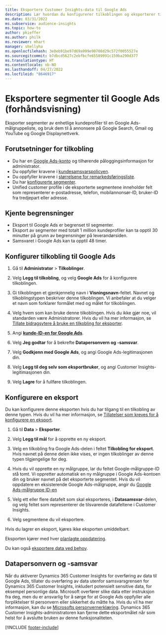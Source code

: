 ```yaml
---
title: Eksportere Customer Insights-data til Google Ads
description: Lær hvordan du konfigurerer tilkoblingen og eksporterer til Google Ads.
ms.date: 03/31/2022
ms.subservice: audience-insights
ms.topic: how-to
author: pkieffer
ms.author: philk
ms.reviewer: mhart
manager: shellyha
ms.openlocfilehash: 3e0eb91be97d69a999e90708d29c572f0055527e
ms.sourcegitcommit: b7dbcd5627c2ebfbcfe65589991c159ba290d377
ms.translationtype: HT
ms.contentlocale: nb-NO
ms.lasthandoff: 04/27/2022
ms.locfileid: "8646917"
---
```

# <a name="export-segments-to-google-ads-preview"></a>Eksportere segmenter til Google Ads (forhåndsvisning)

Eksporter segmenter av enhetlige kundeprofiler til en Google Ads-målgruppeliste, og bruk dem til å annonsere på Google Search, Gmail og YouTube og Google Displaynettverk. 


## <a name="prerequisites-for-connection"></a>Forutsetninger for tilkobling

-   Du har en [Google Ads-konto](https://ads.google.com/) og tilhørende påloggingsinformasjon for administrator.
-   Du oppfyller kravene i [kundesamsvarspolicyen](https://support.google.com/adspolicy/answer/6299717).
-   Du oppfyller kravene i [størrelsene for remarkedsføringsliste](https://support.google.com/google-ads/answer/7558048).
-   Du har [konfigurerte segmenter](segments.md).
-   Unified customer profile i de eksporterte segmentene inneholder felt som representerer e-postadresse, telefon, mobilannonsør-ID, bruker-ID fra tredjepart eller adresse.

## <a name="known-limitations"></a>Kjente begrensninger

- Eksport til Google Ads er begrenset til segmenter.
- Eksport av segmenter med totalt 1 million kundeprofiler kan ta opptil 30 minutter på grunn av begrensninger på leverandørsiden. 
- Samsvaret i Google Ads kan ta opptil 48 timer.

## <a name="set-up-connection-to-google-ads"></a>Konfigurer tilkobling til Google Ads

1. Gå til **Administrator** > **Tilkoblinger**.

1. Velg **Legg til tilkobling**, og velg **Google Ads** for å konfigurere tilkoblingen.

1. Gi tilkoblingen et gjenkjennelig navn i **Visningsnavn**-feltet. Navnet og tilkoblingstypen beskriver denne tilkoblingen. Vi anbefaler at du velger et navn som forklarer formålet med og målet for tilkoblingen.

1. Velg hvem som kan bruke denne tilkoblingen. Hvis du ikke gjør noe, vil standarden være Administratorer. Hvis du vil ha mer informasjon, se [Tillate bidragsytere å bruke en tilkobling for eksporter](connections.md#allow-contributors-to-use-a-connection-for-exports).

1. Angi **[kunde-ID-en for Google Ads](https://support.google.com/google-ads/answer/1704344)**.

1. Velg **Jeg godtar** for å bekrefte **Datapersonvern og -samsvar**.

1. Velg **Godkjenn med Google Ads**, og angi Google Ads-legitimasjonen din.

1. Velg **Legg til deg selv som eksportbruker**, og angi Customer Insights-legitimasjonen din.

1. Velg **Lagre** for å fullføre tilkoblingen. 

## <a name="configure-an-export"></a>Konfigurere en eksport

Du kan konfigurere denne eksporten hvis du har tilgang til en tilkobling av denne typen. Hvis du vil ha mer informasjon, se [Tillatelser som kreves for å konfigurere en eksport](export-destinations.md#set-up-a-new-export).

1. Gå til **Data** > **Eksporter**.

1. Velg **Legg til mål** for å opprette en ny eksport.

1. Velg en tilkobling fra Google Ads-delen i feltet **Tilkobling for eksport**. Hvis navnet på denne delen ikke vises, er ingen tilkoblinger av denne typen tilgjengelige for deg.

1. Hvis du vil opprette en ny målgruppe, lar du feltet Google-målgruppe-ID stå tomt. Vi oppretter automatisk en ny målgruppe i Google Ads-kontoen din og bruker navnet på det eksporterte segmentet. Hvis du vil oppdatere en eksisterende Google Ads-målgruppe, angir du [Google Ads-målgruppe ID-en](https://support.google.com/google-ads/answer/7558048?hl=en#:~:text=Audience%20lists%20is%20a%20section,Display%20Network%20through%20remarketing%20campaigns.)

1. Velg ett eller flere datafelt som skal eksporteres, i **Datasamsvar**-delen, og velg feltet som representerer de tilsvarende datafeltene i Customer Insights.

1. Velg segmentene du vil eksportere. 

Hvis du lagrer en eksport, kjøres ikke eksporten umiddelbart.

Eksporten kjører med hver [planlagte oppdatering](system.md#schedule-tab). 

Du kan også [eksportere data ved behov](export-destinations.md#run-exports-on-demand). 

## <a name="data-privacy-and-compliance"></a>Datapersonvern og -samsvar

Når du aktiverer Dynamics 365 Customer Insights for overføring av data til Google Ads, tillater du overføring av data utenfor samsvarsgrensen for Dynamics 365 Customer Insights, inkludert potensielt sensitive data, for eksempel personlige data. Microsoft overfører slike data etter instruksjon fra deg, men du er ansvarlig for å sørge for at Google Ads oppfyller alle forpliktelser til personvern eller sikkerhet du måtte ha. Hvis du vil ha mer informasjon, kan du se [Microsofts personvernerklæring](https://go.microsoft.com/fwlink/?linkid=396732).
Dynamics 365 Customer Insights-administratoren kan fjerne dette eksportmålet når som helst for å avslutte bruken av denne funksjonaliteten.


[!INCLUDE [footer-include](includes/footer-banner.md)]

